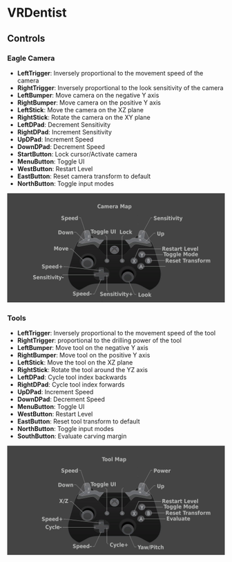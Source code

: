 # VRDentist

## Controls

### Eagle Camera

- **LeftTrigger**: Inversely proportional to the movement speed of the camera
- **RightTrigger**: Inversely proportional to the look sensitivity of the camera
- **LeftBumper**: Move camera on the negative Y axis
- **RightBumper**: Move camera on the positive Y axis
- **LeftStick**: Move the camera on the XZ plane
- **RightStick**: Rotate the camera on the XY plane
- **LeftDPad**: Decrement Sensitivity
- **RightDPad**: Increment Sensitivity
- **UpDPad**: Increment Speed
- **DownDPad**: Decrement Speed
- **StartButton**: Lock cursor/Activate camera
- **MenuButton**: Toggle UI
- **WestButton**: Restart Level
- **EastButton**: Reset camera transform to default
- **NorthButton**: Toggle input modes

![Xbox Controller Layout](XBox_One_Controls_VRDenstist_Camera.png)

### Tools
- **LeftTrigger**: Inversely proportional to the movement speed of the tool
- **RightTrigger**: proportional to the drilling power of the tool
- **LeftBumper**: Move tool on the negative Y axis
- **RightBumper**: Move tool on the positive Y axis
- **LeftStick**: Move the tool on the XZ plane
- **RightStick**: Rotate the tool around the YZ axis
- **LeftDPad**: Cycle tool index backwards
- **RightDPad**: Cycle tool index forwards
- **UpDPad**: Increment Speed
- **DownDPad**: Decrement Speed
- **MenuButton**: Toggle UI
- **WestButton**: Restart Level
- **EastButton**: Reset tool transform to default
- **NorthButton**: Toggle input modes
- **SouthButton**: Evaluate carving margin

![Xbox Controller Layout](XBox_One_Controls_VRDenstist_Tool.png)
